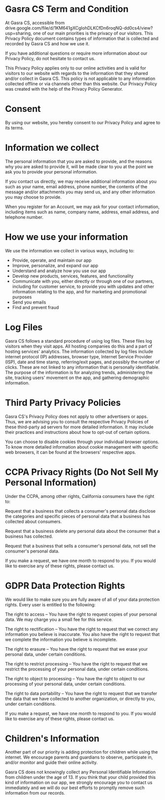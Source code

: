 # Gasra CS Term and Condition
At Gasra CS, accessible from drive.google.com/file/d/1KM641gXCgIohDLKCfDn6roqNQ-dd0cs4/view?usp=sharing, one of our main priorities is the privacy of our visitors. This Privacy Policy document contains types of information that is collected and recorded by Gasra CS and how we use it.

If you have additional questions or require more information about our Privacy Policy, do not hesitate to contact us.

This Privacy Policy applies only to our online activities and is valid for visitors to our website with regards to the information that they shared and/or collect in Gasra CS. This policy is not applicable to any information collected offline or via channels other than this website. Our Privacy Policy was created with the help of the Privacy Policy Generator.

# Consent
By using our website, you hereby consent to our Privacy Policy and agree to its terms.

# Information we collect
The personal information that you are asked to provide, and the reasons why you are asked to provide it, will be made clear to you at the point we ask you to provide your personal information.

If you contact us directly, we may receive additional information about you such as your name, email address, phone number, the contents of the message and/or attachments you may send us, and any other information you may choose to provide.

When you register for an Account, we may ask for your contact information, including items such as name, company name, address, email address, and telephone number.

# How we use your information
We use the information we collect in various ways, including to:

- Provide, operate, and maintain our app
- Improve, personalize, and expand our app
- Understand and analyze how you use our app
- Develop new products, services, features, and functionality
- Communicate with you, either directly or through one of our partners, including for customer service, to provide you with updates and other information relating to the app, and for marketing and promotional purposes
- Send you emails
- Find and prevent fraud
# Log Files
Gasra CS follows a standard procedure of using log files. These files log visitors when they visit apps. All hosting companies do this and a part of hosting services' analytics. The information collected by log files include internet protocol (IP) addresses, browser type, Internet Service Provider (ISP), date and time stamp, referring/exit pages, and possibly the number of clicks. These are not linked to any information that is personally identifiable. The purpose of the information is for analyzing trends, administering the site, tracking users' movement on the app, and gathering demographic information.

# Third Party Privacy Policies
Gasra CS's Privacy Policy does not apply to other advertisers or apps. Thus, we are advising you to consult the respective Privacy Policies of these third-party ad servers for more detailed information. It may include their practices and instructions about how to opt-out of certain options.

You can choose to disable cookies through your individual browser options. To know more detailed information about cookie management with specific web browsers, it can be found at the browsers' respective apps.

# CCPA Privacy Rights (Do Not Sell My Personal Information)
Under the CCPA, among other rights, California consumers have the right to:

Request that a business that collects a consumer's personal data disclose the categories and specific pieces of personal data that a business has collected about consumers.

Request that a business delete any personal data about the consumer that a business has collected.

Request that a business that sells a consumer's personal data, not sell the consumer's personal data.

If you make a request, we have one month to respond to you. If you would like to exercise any of these rights, please contact us.

# GDPR Data Protection Rights
We would like to make sure you are fully aware of all of your data protection rights. Every user is entitled to the following:

The right to access – You have the right to request copies of your personal data. We may charge you a small fee for this service.

The right to rectification – You have the right to request that we correct any information you believe is inaccurate. You also have the right to request that we complete the information you believe is incomplete.

The right to erasure – You have the right to request that we erase your personal data, under certain conditions.

The right to restrict processing – You have the right to request that we restrict the processing of your personal data, under certain conditions.

The right to object to processing – You have the right to object to our processing of your personal data, under certain conditions.

The right to data portability – You have the right to request that we transfer the data that we have collected to another organization, or directly to you, under certain conditions.

If you make a request, we have one month to respond to you. If you would like to exercise any of these rights, please contact us.

# Children's Information
Another part of our priority is adding protection for children while using the internet. We encourage parents and guardians to observe, participate in, and/or monitor and guide their online activity.

Gasra CS does not knowingly collect any Personal Identifiable Information from children under the age of 13. If you think that your child provided this kind of information on our app, we strongly encourage you to contact us immediately and we will do our best efforts to promptly remove such information from our records.
